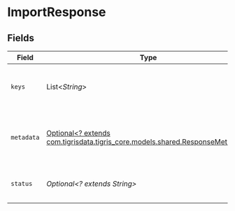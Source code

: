 # ImportResponse


## Fields

| Field                                                                                                                    | Type                                                                                                                     | Required                                                                                                                 | Description                                                                                                              |
| ------------------------------------------------------------------------------------------------------------------------ | ------------------------------------------------------------------------------------------------------------------------ | ------------------------------------------------------------------------------------------------------------------------ | ------------------------------------------------------------------------------------------------------------------------ |
| `keys`                                                                                                                   | List<*String*>                                                                                                           | :heavy_minus_sign:                                                                                                       | an array returns the value of the primary keys.                                                                          |
| `metadata`                                                                                                               | [Optional<? extends com.tigrisdata.tigris_core.models.shared.ResponseMetadata>](../../models/shared/ResponseMetadata.md) | :heavy_minus_sign:                                                                                                       | Has metadata related to the documents stored.                                                                            |
| `status`                                                                                                                 | *Optional<? extends String>*                                                                                             | :heavy_minus_sign:                                                                                                       | An enum with value set as "inserted"                                                                                     |
